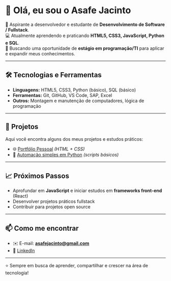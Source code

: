 # 👋 Olá, eu sou o Asafe Jacinto  

🎯 Aspirante a desenvolvedor e estudante de **Desenvolvimento de Software / Fullstack**.  
💻 Atualmente aprendendo e praticando **HTML5, CSS3, JavaScript, Python e SQL**.  
🚀 Buscando uma oportunidade de **estágio em programação/TI** para aplicar e expandir meus conhecimentos.  

---

## 🛠️ Tecnologias e Ferramentas
- **Linguagens:** HTML5, CSS3, Python (básico), SQL (básico)  
- **Ferramentas:** Git, GitHub, VS Code, SAP, Excel  
- **Outros:** Montagem e manutenção de computadores, lógica de programação  

---

## 📂 Projetos
Aqui você encontra alguns dos meus projetos e estudos práticos:  
- 🌐 [Portfólio Pessoal](https://github.com/AsafeJacinto/Protasio-alves/tree/HTML5) *(HTML + CSS)*  
- 🐍 [Automação simples em Python](https://github.com/AsafeJacinto/Protasio-alves/tree/Logica-de-programacao-Py) *(scripts básicos)*  

---

## 📈 Próximos Passos
- Aprofundar em **JavaScript** e iniciar estudos em **frameworks front-end** (React)  
- Desenvolver projetos práticos fullstack  
- Contribuir para projetos open source  

---

## 📫 Como me encontrar
- ✉️ E-mail: **asafejacinto@gmail.com**  
- 💼 [LinkedIn](https://www.linkedin.com/in/asafe-jacinto-22413921a)  

---

⭐ Sempre em busca de aprender, compartilhar e crescer na área de tecnologia!
